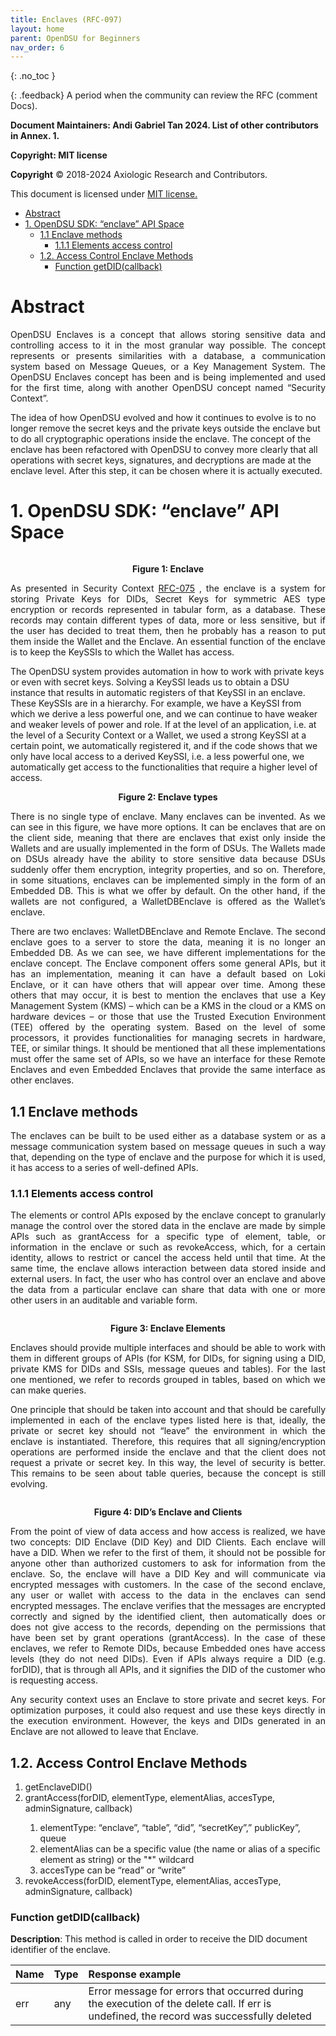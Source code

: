```yaml
---
title: Enclaves (RFC-097)
layout: home
parent: OpenDSU for Beginners
nav_order: 6
---
```

<style>
.imgMain{
    display.block;
    margin-left:70px;
    margin-right:auto;
} 
</style>
{: .no_toc }


{: .feedback}
A period when the community can review the RFC (comment Docs).

**Document Maintainers: Andi Gabriel Tan 2024. List of other contributors in Annex. 1.**

**Copyright: MIT license**

 **Copyright** © 2018-2024 Axiologic Research and Contributors.

This document is licensed under [MIT license.](https://en.wikipedia.org/wiki/MIT_License)

<!-- TOC -->
* [Abstract](#abstract)
* [1. OpenDSU SDK: “enclave” API Space](#1-opendsu-sdk-enclave-api-space)
  * [1.1 Enclave methods](#11-enclave-methods)
    * [1.1.1 Elements access control](#111-elements-access-control)
  * [1.2. Access Control Enclave Methods](#12-access-control-enclave-methods)
    * [Function getDID(callback)](#function-getdidcallback)
<!-- TOC -->



# Abstract

<p style='text-align: justify;'>OpenDSU Enclaves is a concept that allows storing sensitive data and controlling access to it in the most granular way possible. The concept represents or presents similarities with a database, a communication system based on Message Queues, or a Key Management System. The OpenDSU Enclaves concept has been and is being implemented and used for the first time, along with another OpenDSU concept named “Security Context”.
</p>The idea of how OpenDSU evolved and how it continues to evolve is to no longer remove the secret keys and the private keys outside the enclave but to do all cryptographic operations inside the enclave. The concept of the enclave has been refactored with OpenDSU to convey more clearly that all operations with secret keys, signatures, and decryptions are made at the enclave level. After this step, it can be chosen where it is actually executed.


# 1. OpenDSU SDK: “enclave” API Space


<div style="text-align:center;">
    <img alt="" src="LINK" class="imgMain" style="max-width: 69%; margin-left: 0px;"/>
    <p><b>Figure 1: Enclave</b></p>
</div>

<p style='text-align: justify;'>As presented in Security Context <a href="https://www.opendsu.org/pages/beginners/Security%20Context%20(RFC-075).html">RFC-075</a> , the enclave is a system for storing Private Keys for DIDs, Secret Keys for symmetric AES type encryption or records represented in tabular form, as a database. These records may contain different types of data, more or less sensitive, but if the user has decided to treat them, then he probably has a reason to put them inside the Wallet and the Enclave. An essential function of the enclave is to keep the KeySSIs to which the Wallet has access.
</p>The OpenDSU system provides automation in how to work with private keys or even with secret keys. Solving a KeySSI leads us to obtain a DSU instance that results in automatic registers of that KeySSI in an enclave. These KeySSIs are in a hierarchy. For example, we have a KeySSI from which we derive a less powerful one, and we can continue to have weaker and weaker levels of power and role. If at the level of an application, i.e. at the level of a Security Context or a Wallet, we used a strong KeySSI at a certain point, we automatically registered it, and if the code shows that we only have local access to a derived KeySSI, i.e. a less powerful one, we automatically get access to the functionalities that require a higher level of access.


<div style="text-align:center;">
    <img alt="" src="LINK" class="imgMain" style="max-width: 69%; margin-left: 0px;"/>
    <p><b>Figure 2: Enclave types</b></p>
</div>

<p style='text-align: justify;'>There is no single type of enclave. Many enclaves can be invented. As we can see in this figure, we have more options. It can be enclaves that are on the client side, meaning that there are enclaves that exist only inside the Wallets and are usually implemented in the form of DSUs. The Wallets made on DSUs already have the ability to store sensitive data because DSUs suddenly offer them encryption, integrity properties, and so on. Therefore, in some situations, enclaves can be implemented simply in the form of an Embedded DB. This is what we offer by default. On the other hand, if the wallets are not configured, a WalletDBEnclave is offered as the Wallet’s enclave.</p>

<p style='text-align: justify;'>There are two enclaves: WalletDBEnclave and Remote Enclave. The second enclave goes to a server to store the data, meaning it is no longer an Embedded DB. As we can see, we have different implementations for the enclave concept. The Enclave component offers some general APIs, but it has an implementation, meaning it can have a default based on Loki Enclave, or it can have others that will appear over time. Among these others that may occur, it is best to mention the enclaves that use a Key Management System (KMS) – which can be a KMS in the cloud or a KMS on hardware devices – or those that use the Trusted Execution Environment (TEE) offered by the operating system. Based on the level of some processors, it provides functionalities for managing secrets in hardware, TEE, or similar things. It should be mentioned that all these implementations must offer the same set of APIs, so we have an interface for these Remote Enclaves and even Embedded Enclaves that provide the same interface as other enclaves.</p>


## 1.1 Enclave methods

<p style='text-align: justify;'>The enclaves can be built to be used either as a database system or as a message communication system based on message queues in such a way that, depending on the type of enclave and the purpose for which it is used, it has access to a series of well-defined APIs.</p>

### 1.1.1 Elements access control

<p style='text-align: justify;'>The elements or control APIs exposed by the enclave concept to granularly manage the control over the stored data in the enclave are made by simple APIs such as grantAccess for a specific type of element, table, or information in the enclave or such as revokeAccess, which, for a certain identity, allows to restrict or cancel the access held until that time. At the same time, the enclave allows interaction between data stored inside and external users. In fact, the user who has control over an enclave and above the data from a particular enclave can share that data with one or more other users in an auditable and variable form.</p>


<div style="text-align:center;">
    <img alt="" src="LINK" class="imgMain" style="max-width: 69%; margin-left: 0px;"/>
    <p><b>Figure 3: Enclave Elements</b></p>
</div>

<p style='text-align: justify;'>Enclaves should provide multiple interfaces and should be able to work with them in different groups of APIs (for KSM, for DIDs, for signing using a DID, private KMS for DIDs and SSIs, message queues and tables). For the last one mentioned, we refer to records grouped in tables, based on which we can make queries.</p>

<p style='text-align: justify;'>One principle that should be taken into account and that should be carefully implemented in each of the enclave types listed here is that, ideally, the private or secret key should not “leave” the environment in which the enclave is instantiated. Therefore, this requires that all signing/encryption operations are performed inside the enclave and that the client does not request a private or secret key. In this way, the level of security is better. This remains to be seen about table queries, because the concept is still evolving.</p>



<div style="text-align:center;">
    <img alt="" src="LINK" class="imgMain" style="max-width: 69%; margin-left: 0px;"/>
    <p><b>Figure 4: DID’s Enclave and Clients</b></p>
</div>


<p style='text-align: justify;'>From the point of view of data access and how access is realized, we have two concepts: DID Enclave (DID Key) and DID Clients. Each enclave will have a DID. When we refer to the first of them, it should not be possible for anyone other than authorized customers to ask for information from the enclave. So, the enclave will have a DID Key and will communicate via encrypted messages with customers. In the case of the second enclave, any user or wallet with access to the data in the enclaves can send encrypted messages. The enclave verifies that the messages are encrypted correctly and signed by the identified client, then automatically does or does not give access to the records, depending on the permissions that have been set by grant operations (grantAccess). In the case of these enclaves, we refer to Remote DIDs, because Embedded ones have access levels (they do not need DIDs). Even if APIs always require a DID (e.g. forDID), that is through all APIs, and it signifies the DID of the customer who is requesting access.</p>
<p style='text-align: justify;'>Any security context uses an Enclave to store private and secret keys. For optimization purposes, it could also request and use these keys directly in the execution environment. However, the keys and DIDs generated in an Enclave are not allowed to leave that Enclave.</p>


## 1.2. Access Control Enclave Methods

<ol>
  <li>getEnclaveDID()</li>
  <li>grantAccess(forDID, elementType, elementAlias, accesType,  adminSignature, callback) </li>
        <ol>
            <li>elementType: “enclave”, “table”, “did”, “secretKey”,” publicKey”, queue</li>
            <li>elementAlias can be a specific value (the name or alias of a specific element as string) or  the "*" wildcard</li>
            <li>accesType can be “read” or “write” </li>
        </ol>
<li>revokeAccess(forDID, elementType, elementAlias, accesType, adminSignature, callback)</li>
</ol>

### Function getDID(callback)

**Description**: This method is called in order to receive the DID document identifier of the enclave.

| **Name** | **Type** | **Response example**                                                                                                                     |
|:---------|:---------|:-----------------------------------------------------------------------------------------------------------------------------------------|
| err      | any      | Error message for errors that occurred during the execution of the delete call. If err is undefined, the record was successfully deleted |




